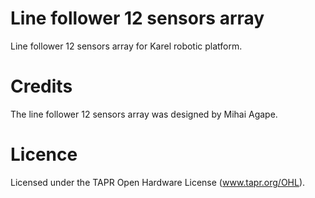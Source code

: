 Line follower 12 sensors array
==============================

Line follower 12 sensors array for Karel robotic platform.


Credits
=======

The line follower 12 sensors array was designed by Mihai Agape.

Licence
=======

Licensed under the TAPR Open Hardware License (www.tapr.org/OHL).

